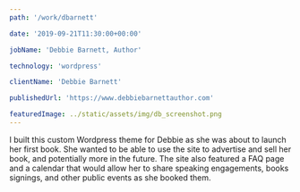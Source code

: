 ```yaml
---
path: '/work/dbarnett'

date: '2019-09-21T11:30:00+00:00'

jobName: 'Debbie Barnett, Author'

technology: 'wordpress'

clientName: 'Debbie Barnett'

publishedUrl: 'https://www.debbiebarnettauthor.com'

featuredImage: ../static/assets/img/db_screenshot.png
---
```

I built this custom Wordpress theme for Debbie as she was about to launch her first book. She wanted to be able to use the site to advertise and sell her book, and potentially more in the future. The site also featured a FAQ page and a calendar that would allow her to share speaking engagements, books signings, and other public events as she booked them.